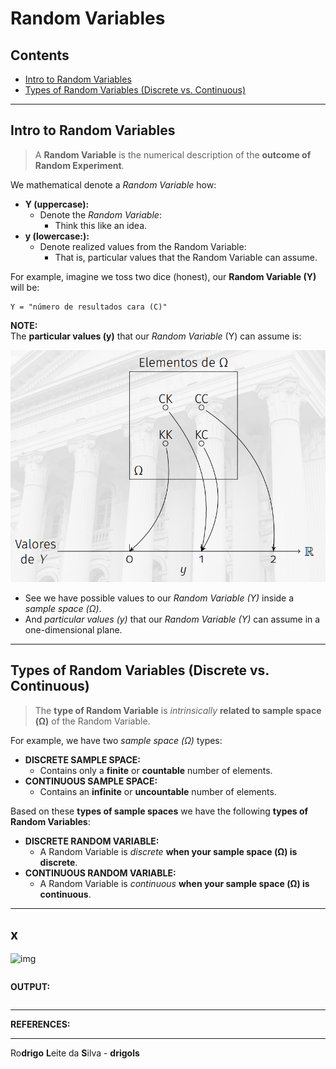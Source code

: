 # Random Variables

## Contents

 - [Intro to Random Variables](#intro)
 - [Types of Random Variables (Discrete vs. Continuous)](#rv-types)

---

<div id='intro'></div>

## Intro to Random Variables

> A **Random Variable** is the numerical description of the **outcome of Random Experiment**.

We mathematical denote a *Random Variable* how:

 - **Y (uppercase):**
   - Denote the *Random Variable*:
     - Think this like an idea.
 - **y (lowercase:):**
   - Denote realized values from the Random Variable:
     - That is, particular values that the Random Variable can assume.

For example, imagine we toss two dice (honest), our **Random Variable (Y)** will be:

```
Y = "número de resultados cara (C)"
```

**NOTE:**  
The **particular values (y)** that our *Random Variable* (Y) can assume is:

![img](images/rv-01.png)  

 - See we have possible values to our *Random Variable (Y)* inside a *sample space (Ω)*.
 - And *particular values (y)* that our *Random Variable (Y)* can assume in a one-dimensional plane.

---

<div id="rv-types"></div>

## Types of Random Variables (Discrete vs. Continuous)

> The **type of Random Variable** is *intrinsically* **related to sample space (Ω)** of the Random Variable.

For example, we have two *sample space (Ω)* types:

 - **DISCRETE SAMPLE SPACE:**
   - Contains only a **finite** or **countable** number of elements.
 - **CONTINUOUS SAMPLE SPACE:**
   - Contains an **infinite** or **uncountable** number of elements.

Based on these **types of sample spaces** we have the following **types of Random Variables**:

 - **DISCRETE RANDOM VARIABLE:**
   - A Random Variable is *discrete* **when your sample space (Ω) is discrete**.
 - **CONTINUOUS RANDOM VARIABLE:**
   - A Random Variable is *continuous* **when your sample space (Ω) is continuous**.






















---

<div id=''></div>

## x

![img](images/)  

[](src/)
```python

```

**OUTPUT:**  
```python

```

---

**REFERENCES:**  
[]()  

---

Ro**drigo** **L**eite da **S**ilva - **drigols**
